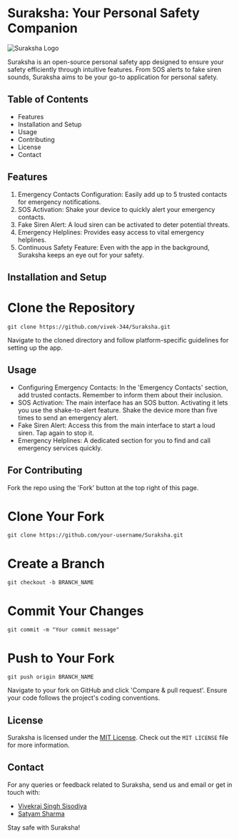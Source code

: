 # Suraksha: Your Personal Safety Companion

![Suraksha Logo](https://github.com/vivek-344/Suraksha/blob/master/app/src/main/res/drawable/Suraksha%20Banner.png)

Suraksha is an open-source personal safety app designed to ensure your safety efficiently through intuitive features. From SOS alerts to fake siren sounds, Suraksha aims to be your go-to application for personal safety.

## Table of Contents
- Features
- Installation and Setup
- Usage
- Contributing
- License
- Contact

## Features

1. Emergency Contacts Configuration: Easily add up to 5 trusted contacts for emergency notifications.
2. SOS Activation: Shake your device to quickly alert your emergency contacts.
3. Fake Siren Alert: A loud siren can be activated to deter potential threats.
4. Emergency Helplines: Provides easy access to vital emergency helplines.
5. Continuous Safety Feature: Even with the app in the background, Suraksha keeps an eye out for your safety.

## Installation and Setup

# Clone the Repository

```
git clone https://github.com/vivek-344/Suraksha.git
```

Navigate to the cloned directory and follow platform-specific guidelines for setting up the app.

## Usage

- Configuring Emergency Contacts: In the 'Emergency Contacts' section, add trusted contacts. Remember to inform them about their inclusion.
- SOS Activation: The main interface has an SOS button. Activating it lets you use the shake-to-alert feature. Shake the device more than five times to send an emergency alert.
- Fake Siren Alert: Access this from the main interface to start a loud siren. Tap again to stop it.
- Emergency Helplines: A dedicated section for you to find and call emergency services quickly.

## For Contributing

Fork the repo using the 'Fork' button at the top right of this page.

# Clone Your Fork

```
git clone https://github.com/your-username/Suraksha.git
```

# Create a Branch

```
git checkout -b BRANCH_NAME
```

# Commit Your Changes

```
git commit -m "Your commit message"
```

# Push to Your Fork

```
git push origin BRANCH_NAME
```

Navigate to your fork on GitHub and click 'Compare & pull request'.
Ensure your code follows the project's coding conventions.

## License

Suraksha is licensed under the [MIT License](https://github.com/vivek-344/Suraksha/blob/master/LICENSE). Check out the `MIT LICENSE` file for more information.

## Contact

For any queries or feedback related to Suraksha, send us and email or get in touch with:
- [Vivekraj Singh Sisodiya](mailto:vivekrajsinghsisodiya344@gmail.com)
- [Satyam Sharma](mailto:satyamsharma1725@email.com)

Stay safe with Suraksha!
